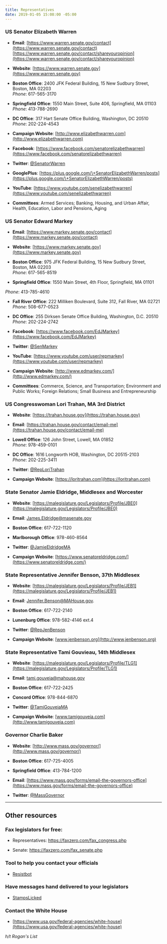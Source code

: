 ```yaml
---
title: Representatives
date: 2019-01-05 15:08:00 -05:00
---
```


### US Senator Elizabeth Warren

* **Email**:  [https://www.warren.senate.gov/contact](https://www.warren.senate.gov/contact)    
[https://www.warren.senate.gov/contact/shareyouropinion](https://www.warren.senate.gov/contact/shareyouropinion)

* **Website**: [https://www.warren.senate.gov](https://www.warren.senate.gov)

* **Boston Office**: 2400 JFK Federal Building, 15 New Sudbury Street, Boston, MA 02203  
*Phone*: 617-565-3170

* **Springfield Office**: 1550 Main Street, Suite 406, Springfield, MA 01103
*Phone*: 413-788-2690

* **DC Office**: 317 Hart Senate Office Building, Washington, DC 20510  
*Phone*: 202-224-4543

* **Campaign Website**: [http://www.elizabethwarren.com](http://www.elizabethwarren.com)

* **Facebook**:  [https://www.facebook.com/senatorelizabethwarren](https://www.facebook.com/senatorelizabethwarren)

* **Twitter**:  [@SenatorWarren](https://twitter.com/SenWarren)

* **GooglePlus**: [https://plus.google.com/\+SenatorElizabethWarren/posts](https://plus.google.com/\+SenatorElizabethWarren/posts)

* **YouTube**: [https://www.youtube.com/senelizabethwarren](https://www.youtube.com/senelizabethwarren)

* **Committees**: Armed Services; Banking, Housing, and Urban Affair, Health, Education, Labor and Pensions, Aging

### US Senator Edward Markey

* **Email**: [https://www.markey.senate.gov/contact](https://www.markey.senate.gov/contact)

* **Website**: [https://www.markey.senate.gov](https://www.markey.senate.gov)

* **Boston Office**: 975 JFK Federal Building, 15 New Sudbury Street, Boston, MA 02203  
*Phone*: 617-565-8519

* **Springfield Office**: 1550 Main Street, 4th Floor, Springfield, MA 01101  

*Phone*: 413-785-4610

* **Fall River Office**: 222 Milliken Boulevard, Suite 312, Fall River, MA 02721  
*Phone*: 508-677-0523

* **DC Office**: 255 Dirksen Senate Office Building, Washington, D.C. 20510  
*Phone*: 202-224-2742

* **Facebook**:  [https://www.facebook.com/EdJMarkey](https://www.facebook.com/EdJMarkey)

* **Twitter**: [@SenMarkey](https://twitter.com/SenMarkey)

* **YouTube**: [https://www.youtube.com/user/repmarkey](https://www.youtube.com/user/repmarkey)

* **Campaign Website**: [http://www.edmarkey.com/](http://www.edmarkey.com/)

* **Committees**: Commerce, Science, and Transportation; Environment and Public Works; Foreign Relations; Small Business and Entrepreneurship

### US Congresswoman Lori Trahan, MA 3rd District

* **Website**: [https://trahan.house.gov](https://trahan.house.gov)

* **Email**: [https://trahan.house.gov/contact/email-me](https://trahan.house.gov/contact/email-me)

* **Lowell Office**: 126 John Street, Lowell, MA 01852  
*Phone*: 978-459-0101

* **DC Office**: 1616 Longworth HOB, Washington, DC 20515-2103  
*Phone*: 202-225-3411

* **Twitter**:  [@RepLoriTrahan](https://twitter.com/RepLoriTrahan)

* **Campaign Website**: [https://loritrahan.com](https://loritrahan.com)

### State Senator Jamie Eldridge, Middlesex and Worcester

* **Website**: [https://malegislature.gov/Legislators/Profile/JBE0](https://malegislature.gov/Legislators/Profile/JBE0)

* **Email**: James.Eldridge@masenate.gov

* **Boston Office**: 617-722-1120

* **Marlborough Office**: 978-460-8564

* **Twitter**:  [@JamieEldridgeMA](https://twitter.com/JamieEldridgeMA)

* **Campaign Website**: [https://www.senatoreldridge.com/](https://www.senatoreldridge.com/)

### State Representative Jennifer Benson, 37th Middlesex

* **Website**: [https://malegislature.gov/Legislators/Profile/JEB1](https://malegislature.gov/Legislators/Profile/JEB1)

* **Email**: Jennifer.Benson@MAHouse.gov.

* **Boston Office**: 617-722-2140

* **Lunenburg Office**: 978-582-4146 ext.4

* **Twitter**: [@RepJenBenson](https://twitter.com/RepJenBenson)

* **Campaign Website**: [www.jenbenson.org](http://www.jenbenson.org)

### State Representative Tami Gouvieau, 14th Middlesex

* **Website**: [https://malegislature.gov/Legislators/Profile/TLG1](https://malegislature.gov/Legislators/Profile/TLG1)

* **Email**: tami.gouveia@mahouse.gov

* **Boston Office**: 617-722-2425

* **Concord Office**: 978-844-6870

* **Twitter**:  [@TamiGouveiaMA](https://twitter.com/TamiGouveiaMA)

* **Campaign Website**: [www.tamigouveia.com](http://www.tamigouveia.com)

### Governor Charlie Baker

* **Website**: [http://www.mass.gov/governor/](http://www.mass.gov/governor/)

* **Boston Office**: 617-725-4005

* **Springfield Office**: 413-784-1200

* **Email**:  [https://www.mass.gov/forms/email-the-governors-office](https://www.mass.gov/forms/email-the-governors-office)

* **Twitter**:  [@MassGovernor](https://twitter.com/MassGovernor)

---

## Other resources

### Fax legislators for free:

* Representatives:  https://faxzero.com/fax_congress.php

* Senate:  https://faxzero.com/fax_senate.php

### Tool to help you contact your officials 

* [Resistbot](https://resist.bot)

### Have messages hand delivered to your legislators

* [StampsLicked](https://stampslicked.org/)

### Contact the White House

* [https://www.usa.gov/federal-agencies/white-house](https://www.usa.gov/federal-agencies/white-house)

*h/t Rogan's List*